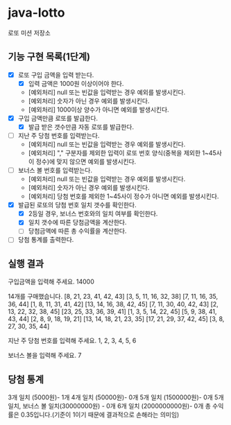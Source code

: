 # java-lotto

로또 미션 저장소

## 기능 구현 목록(1단계)

- [x] 로또 구입 금액을 입력 받는다.
    - [x] 입력 금액은 1000원 이상이어야 한다.
    - [예외처리] null 또는 빈값을 입력받는 경우 예외를 발생시킨다.
    - [예외처리] 숫자가 아닌 경우 예외를 발생시킨다.
    - [예외처리] 1000이상 양수가 아니면 예외를 발생시킨다.
- [x] 구입 금액만큼 로또를 발급한다.
    - [x] 발급 받은 갯수만큼 자동 로또를 발급한다.
- [ ] 지난 주 당첨 번호를 입력받는다.
    - [예외처리] null 또는 빈값을 입력받는 경우 예외를 발생시킨다.
    - [예외처리] "," 구분자를 제외한 입력이 로또 번호 양식(중복을 제외한 1~45사이 정수)에 맞지 않으면 예외를 발생시킨다.
- [ ] 보너스 볼 번호를 입력받는다.
    - [예외처리] null 또는 빈값을 입력받는 경우 예외를 발생시킨다.
    - [예외처리] 숫자가 아닌 경우 예외를 발생시킨다.
    - [예외처리] 당첨 번호를 제외한 1~45사이 정수가 아니면 예외를 발생시킨다.
- [x] 발급된 로또의 당첨 번호 일치 갯수를 확인한다.
    - [x] 2등일 경우, 보너스 번호와의 일치 여부를 확인한다.
    - [x] 일치 갯수에 따른 당첨금액을 계산한다.
    - [ ] 당첨금액에 따른 총 수익률을 계산한다.
- [ ] 당첨 통계를 출력한다.

## 실행 결과

구입금액을 입력해 주세요. 14000

14개를 구매했습니다.
[8, 21, 23, 41, 42, 43]
[3, 5, 11, 16, 32, 38]
[7, 11, 16, 35, 36, 44]
[1, 8, 11, 31, 41, 42]
[13, 14, 16, 38, 42, 45]
[7, 11, 30, 40, 42, 43]
[2, 13, 22, 32, 38, 45]
[23, 25, 33, 36, 39, 41]
[1, 3, 5, 14, 22, 45]
[5, 9, 38, 41, 43, 44]
[2, 8, 9, 18, 19, 21]
[13, 14, 18, 21, 23, 35]
[17, 21, 29, 37, 42, 45]
[3, 8, 27, 30, 35, 44]

지난 주 당첨 번호를 입력해 주세요. 1, 2, 3, 4, 5, 6

보너스 볼을 입력해 주세요. 7

당첨 통계
---------
3개 일치 (5000원)- 1개 4개 일치 (50000원)- 0개 5개 일치 (1500000원)- 0개 5개 일치, 보너스 볼 일치(30000000원) - 0개 6개 일치 (2000000000원)- 0개 총 수익률은
0.35입니다.(기준이 1이기 때문에 결과적으로 손해라는 의미임)

